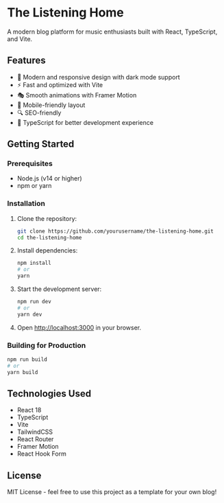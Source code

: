 # The Listening Home

A modern blog platform for music enthusiasts built with React, TypeScript, and Vite.

## Features

- 🎨 Modern and responsive design with dark mode support
- ⚡ Fast and optimized with Vite
- 🎭 Smooth animations with Framer Motion
- 📱 Mobile-friendly layout
- 🔍 SEO-friendly
- 🎯 TypeScript for better development experience

## Getting Started

### Prerequisites

- Node.js (v14 or higher)
- npm or yarn

### Installation

1. Clone the repository:
   ```bash
   git clone https://github.com/yourusername/the-listening-home.git
   cd the-listening-home
   ```

2. Install dependencies:
   ```bash
   npm install
   # or
   yarn
   ```

3. Start the development server:
   ```bash
   npm run dev
   # or
   yarn dev
   ```

4. Open [http://localhost:3000](http://localhost:3000) in your browser.

### Building for Production

```bash
npm run build
# or
yarn build
```

## Technologies Used

- React 18
- TypeScript
- Vite
- TailwindCSS
- React Router
- Framer Motion
- React Hook Form

## License

MIT License - feel free to use this project as a template for your own blog! 